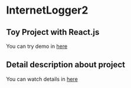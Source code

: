 # InternetLogger2

## Toy Project with React.js
You can try demo in [here](https://hohuns.github.io/InternetLogger2/)

## Detail description about project
You can watch details in [here](https://hohuns17.notion.site/Website-implementation-InternetLogger-2-454d48eeb61b4c0e8b04fe49e325d0b1)
